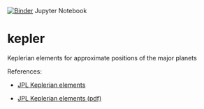 [![Binder](https://mybinder.org/badge_logo.svg)](https://mybinder.org/v2/gh/cmbennett01/kepler.git/master) Jupyter Notebook

# kepler
Keplerian elements for approximate positions of the major planets

References:

- [JPL Keplerian elements](https://ssd.jpl.nasa.gov/?planet_pos)

- [JPL Keplerian elements (pdf)](http://ssd.jpl.nasa.gov/txt/aprx_pos_planets.pdf)
